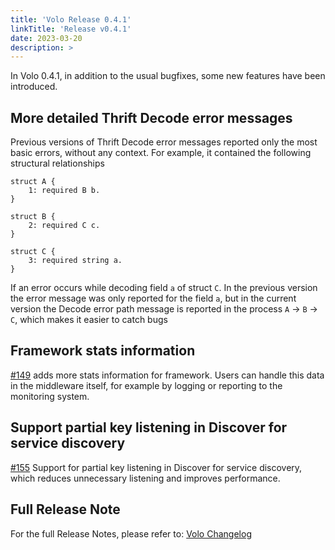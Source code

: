 ```yaml
---
title: 'Volo Release 0.4.1'
linkTitle: 'Release v0.4.1'
date: 2023-03-20
description: >
---
```


In Volo 0.4.1, in addition to the usual bugfixes, some new features have been introduced.

## More detailed Thrift Decode error messages

Previous versions of Thrift Decode error messages reported only the most basic errors, without any context.
For example, it contained the following structural relationships

```thrift
struct A {
    1: required B b.
}

struct B {
    2: required C c.
}

struct C {
    3: required string a.
}
```

If an error occurs while decoding field `a` of struct `C`. In the previous version the error message was only reported for the field `a`, but in the current version the Decode error path message is reported in the process `A` -> `B` -> `C`, which makes it easier to catch bugs

## Framework stats information

[#149](https://github.com/cloudwego/volo/pull/149) adds more stats information for framework. Users can handle this data in the middleware itself, for example by logging or reporting to the monitoring system.

## Support partial key listening in Discover for service discovery

[#155](https://github.com/cloudwego/volo/pull/155) Support for partial key listening in Discover for service discovery, which reduces unnecessary listening and improves performance.

## Full Release Note

For the full Release Notes, please refer to: [Volo Changelog](https://github.com/cloudwego/volo/compare/volo-0.3.2...volo-0.4.1)
